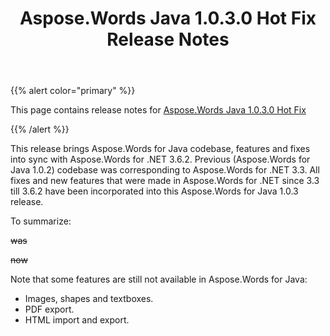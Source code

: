 ﻿---
title: Aspose.Words Java 1.0.3.0 Hot Fix Release Notes
second_title: Aspose.Words for Java
articleTitle: Aspose.Words Java 1.0.3.0 Hot Fix Release Notes
linktitle: Aspose.Words Java 1.0.3.0 Hot Fix Release Notes
description: "Aspose.Words Java 1.0.3.0 Hot Fix Release Notes – the latest updates and fixes."
type: docs
weight: 120
url: /java/aspose-words-java-1-0-3-0-hot-fix-release-notes/
---

{{% alert color="primary" %}}

This page contains release notes for [Aspose.Words Java 1.0.3.0 Hot Fix](https://downloads.aspose.com/words/java/new-releases/aspose.words-java-1.0.3.0-hot-fix/)

{{% /alert %}}

This release brings Aspose.Words for Java codebase, features and fixes into sync with Aspose.Words for .NET 3.6.2. Previous (Aspose.Words for Java 1.0.2) codebase was corresponding to Aspose.Words for .NET 3.3. All fixes and new features that were made in Aspose.Words for .NET since 3.3 till 3.6.2 have been incorporated into this Aspose.Words for Java 1.0.3 release.

To summarize:

~~was~~

~~now~~

Note that some features are still not available in Aspose.Words for Java:

- Images, shapes and textboxes.
- PDF export.
- HTML import and export.
